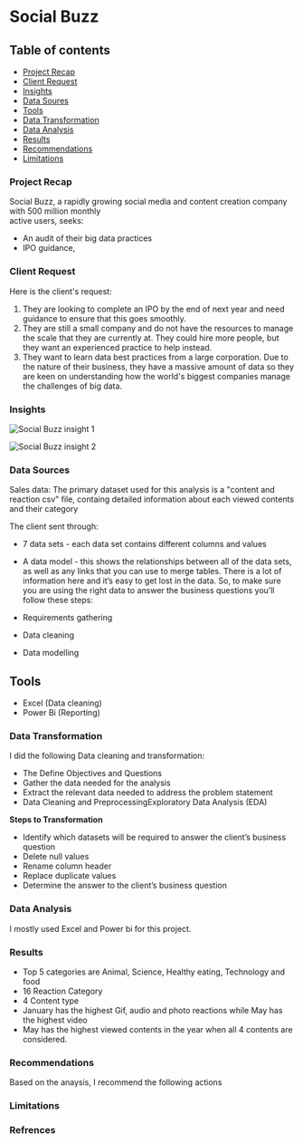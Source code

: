 # Social Buzz

## Table of contents

- [Project Recap](#project-recap)
- [Client Request](#client-request)
- [Insights](#insights) 
- [Data Soures](#data-sources)
- [Tools](#tools)
- [Data Transformation](#data-transformation)
- [Data Analysis](#data-analysis)
- [Results](#results)
- [Recommendations](#recommendations)
- [Limitations](#limitations)


### Project Recap
Social Buzz, a rapidly growing social media and content creation company with 500 million monthly              
active users, seeks: 
  - An audit of their big data practices
  - IPO guidance,

### Client Request

Here is the client's request: 

1) They are looking to complete an IPO by the end of next year and need guidance to 
ensure that this goes smoothly. 
2) They are still a small company and do not have the resources to manage the scale that 
they are currently at. They could hire more people, but they want an experienced 
practice to help instead.
3) They want to learn data best practices from a large corporation. Due to the nature of 
their business, they have a massive amount of data so they are keen on 
understanding how the world's biggest companies manage the challenges of big 
data.


### Insights
![Social Buzz insight 1](https://github.com/Aliyu-Kuburat/Social-Buzz/assets/156312358/60a2adbe-7eb6-4711-a1a1-c8b024d8cecb)

![Social Buzz insight 2](https://github.com/Aliyu-Kuburat/Social-Buzz/assets/156312358/fbbf638b-2316-42ad-bda3-c0331450543f)

### Data Sources

Sales data: The primary dataset used for this analysis is a "content and reaction csv" file, containg detailed information about each viewed contents and their category

The client sent through:

- 7 data sets - each data set contains different columns and values
- A data model - this shows the relationships between all of the data sets, as well as any links that you can use to merge tables.
There is a lot of information here and it’s easy to get lost in the data.
So, to make sure you are using the right data to answer the business questions you’ll follow these steps:

 - Requirements gathering
 - Data cleaning
 - Data modelling

## Tools

- Excel (Data cleaning) 
- Power Bi (Reporting)

### Data Transformation
I did the following Data cleaning and transformation: 
 - The Define Objectives and Questions
 - Gather the data needed for the analysis
 - Extract the relevant data needed to address the problem statement
 - Data Cleaning and PreprocessingExploratory Data Analysis (EDA)

**Steps to Transformation**
- Identify which datasets will be required to answer the client’s business question
- Delete null values
- Rename column header
- Replace duplicate values
- Determine the answer to the client’s business question

### Data Analysis
I mostly used Excel and Power bi for this project. 

### Results
 - Top 5 categories are Animal, Science, Healthy eating, Technology and food
 - 16 Reaction Category
 -  4 Content type
 -  January has the highest Gif, audio and photo reactions while May has the highest video
 - May has the highest viewed contents in the year when all 4 contents are considered.
 
### Recommendations

Based on the anaysis, I recommend the following actions


### Limitations



### Refrences 
